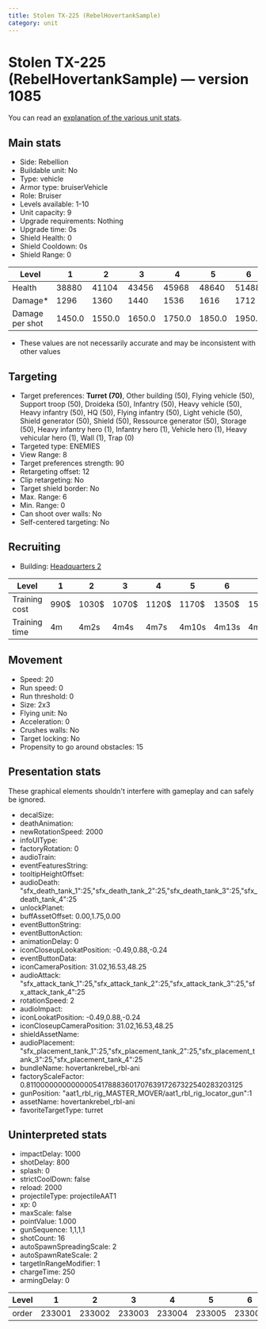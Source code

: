 ```yaml
---
title: Stolen TX-225 (RebelHovertankSample)
category: unit
---
```


# Stolen TX-225 (RebelHovertankSample) — version 1085

You can read an [explanation  of the various unit stats](unitexplained.md).

## Main stats

  * Side: Rebellion
  * Buildable unit: No
  * Type: vehicle
  * Armor type: bruiserVehicle
  * Role: Bruiser
  * Levels available: 1-10
  * Unit capacity: 9
  * Upgrade requirements: Nothing
  * Upgrade time: 0s
  * Shield Health: 0
  * Shield Cooldown: 0s
  * Shield Range: 0

|Level          |1     |2     |3     |4     |5     |6     |7     |8     |9     |10    |
|---------------|------|------|------|------|------|------|------|------|------|------|
|Health         |38880 |41104 |43456 |45968 |48640 |51488 |54512 |57728 |61152 |64800 |
|Damage*        |1296  |1360  |1440  |1536  |1616  |1712  |1824  |1920  |2048  |2176  |
|Damage per shot|1450.0|1550.0|1650.0|1750.0|1850.0|1950.0|2100.0|2200.0|2350.0|2500.0|

* These values are not necessarily accurate and may be inconsistent with other values

## Targeting

  * Target preferences: **Turret (70)**, Other building (50), Flying vehicle (50), Support troop (50), Droideka (50), Infantry (50), Heavy vehicle (50), Heavy infantry (50), HQ (50), Flying infantry (50), Light vehicle (50), Shield generator (50), Shield (50), Ressource generator (50), Storage (50), Heavy infantry hero (1), Infantry hero (1), Vehicle hero (1), Heavy vehicular hero (1), Wall (1), Trap (0)
  * Targeted type: ENEMIES
  * View Range: 8
  * Target preferences strength: 90
  * Retargeting offset: 12
  * Clip retargeting: No
  * Target shield border: No
  * Max. Range: 6
  * Min. Range: 0
  * Can shoot over walls: No
  * Self-centered targeting: No

## Recruiting

  * Building: [Headquarters 2](rebelHQ.html)

|Level        |1   |2    |3    |4    |5    |6    |7    |8    |9    |10   |
|-------------|----|-----|-----|-----|-----|-----|-----|-----|-----|-----|
|Training cost|990$|1030$|1070$|1120$|1170$|1350$|1530$|1800$|1890$|2070$|
|Training time|4m  |4m2s |4m4s |4m7s |4m10s|4m13s|4m16s|4m20s|4m24s|4m30s|

## Movement

  * Speed: 20
  * Run speed: 0
  * Run threshold: 0
  * Size: 2x3
  * Flying unit: No
  * Acceleration: 0
  * Crushes walls: No
  * Target locking: No
  * Propensity to go around obstacles: 15

## Presentation stats

These graphical elements shouldn't interfere with gameplay and can safely be ignored.

  * decalSize: 
  * deathAnimation: 
  * newRotationSpeed: 2000
  * infoUIType: 
  * factoryRotation: 0
  * audioTrain: 
  * eventFeaturesString: 
  * tooltipHeightOffset: 
  * audioDeath: "sfx_death_tank_1":25,"sfx_death_tank_2":25,"sfx_death_tank_3":25,"sfx_death_tank_4":25
  * unlockPlanet: 
  * buffAssetOffset: 0.00,1.75,0.00
  * eventButtonString: 
  * eventButtonAction: 
  * animationDelay: 0
  * iconCloseupLookatPosition: -0.49,0.88,-0.24
  * eventButtonData: 
  * iconCameraPosition: 31.02,16.53,48.25
  * audioAttack: "sfx_attack_tank_1":25,"sfx_attack_tank_2":25,"sfx_attack_tank_3":25,"sfx_attack_tank_4":25
  * rotationSpeed: 2
  * audioImpact: 
  * iconLookatPosition: -0.49,0.88,-0.24
  * iconCloseupCameraPosition: 31.02,16.53,48.25
  * shieldAssetName: 
  * audioPlacement: "sfx_placement_tank_1":25,"sfx_placement_tank_2":25,"sfx_placement_tank_3":25,"sfx_placement_tank_4":25
  * bundleName: hovertankrebel_rbl-ani
  * factoryScaleFactor: 0.81100000000000005417888360170763917267322540283203125
  * gunPosition: "aat1_rbl_rig_MASTER_MOVER/aat1_rbl_rig_locator_gun":1
  * assetName: hovertankrebel_rbl-ani
  * favoriteTargetType: turret

## Uninterpreted stats

  * impactDelay: 1000
  * shotDelay: 800
  * splash: 0
  * strictCoolDown: false
  * reload: 2000
  * projectileType: projectileAAT1
  * xp: 0
  * maxScale: false
  * pointValue: 1.000
  * gunSequence: 1,1,1,1
  * shotCount: 16
  * autoSpawnSpreadingScale: 2
  * autoSpawnRateScale: 2
  * targetInRangeModifier: 1
  * chargeTime: 250
  * armingDelay: 0

|Level|1     |2     |3     |4     |5     |6     |7     |8     |9     |10    |
|-----|------|------|------|------|------|------|------|------|------|------|
|order|233001|233002|233003|233004|233005|233006|233007|233008|233009|233010|

